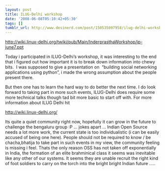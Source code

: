 ```yaml
---
layout: post
title: ILUG-Delhi workshop
date: '2008-06-08T05:10:42+05:30'
tags: []
tumblr_url: http://www.desinerd.com/post/150535097958/ilug-delhi-workshop
---
```

http://wiki.linux-delhi.org/twiki/pub/Main/InderprasthaWorkshop/ip-june7.ppt

Today i participated in ILUG-Delhi’s workshop, it was interesting to the end that i figured out how important it is to break down information into chewy bits.  I was supposed to give a presentation on  “building social networking applications using python”, i made the wrong assumption about the people present there.

But then one has to learn the hard way to do better the next time. I do look forward to taking part in more such events, ILUG-Delhi does require some more technical talks though tad bit more basic to start off with. For more information about ILUG Delhi hit

http://wiki.linux-delhi.org/

Its quite a quiet community right now, hopefully it can grow in the future to challenge the bengaluru group :P … jokes apart … Indian Open Source needs a lot more work, the current state is too individualistic (i can be easily accused of being one here). People should not be required to know / be chacha,bhatija to take part in such events in my view, the community feeling is missing i feel. Thats the only reason OSS has not taken off exponentially in India, the formation of an elite brahminical class it seems was inevitable like any other of our systems. It seems they are unable recruit the right kind of foot soldiers to carry on the torch into the bright bright Indian future …..
